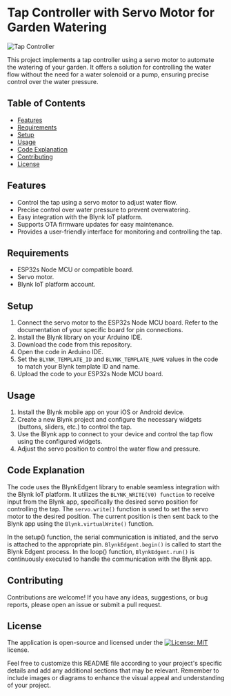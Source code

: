 
# Tap Controller with Servo Motor for Garden Watering

![Tap Controller](tap-controller.jpg)

This project implements a tap controller using a servo motor to automate the watering of your garden. It offers a solution for controlling the water flow without the need for a water solenoid or a pump, ensuring precise control over the water pressure.

## Table of Contents

-   [Features](#features)
-   [Requirements](#requirements)
-   [Setup](#setup)
-   [Usage](#usage)
-   [Code Explanation](#code-explanation)
-   [Contributing](#contributing)
-   [License](#license)

## Features

-   Control the tap using a servo motor to adjust water flow.
-   Precise control over water pressure to prevent overwatering.
-   Easy integration with the Blynk IoT platform.
-   Supports OTA firmware updates for easy maintenance.
-   Provides a user-friendly interface for monitoring and controlling the tap.

## Requirements

-   ESP32s Node MCU or compatible board.
-   Servo motor.
-   Blynk IoT platform account.

## Setup

1.  Connect the servo motor to the ESP32s Node MCU board. Refer to the documentation of your specific board for pin connections.
2.  Install the Blynk library on your Arduino IDE.
3.  Download the code from this repository.
4.  Open the code in Arduino IDE.
5.  Set the ```BLYNK_TEMPLATE_ID``` and ```BLYNK_TEMPLATE_NAME``` values in the code to match your Blynk template ID and name.
6.  Upload the code to your ESP32s Node MCU board.

## Usage

1.  Install the Blynk mobile app on your iOS or Android device.
2.  Create a new Blynk project and configure the necessary widgets (buttons, sliders, etc.) to control the tap.
3.  Use the Blynk app to connect to your device and control the tap flow using the configured widgets.
4.  Adjust the servo position to control the water flow and pressure.

## Code Explanation

The code uses the BlynkEdgent library to enable seamless integration with the Blynk IoT platform. It utilizes the ```BLYNK_WRITE(V0) function``` to receive input from the Blynk app, specifically the desired servo position for controlling the tap. The ```servo.write()``` function is used to set the servo motor to the desired position. The current position is then sent back to the Blynk app using the ```Blynk.virtualWrite()``` function.

In the setup() function, the serial communication is initiated, and the servo is attached to the appropriate pin. ```BlynkEdgent.begin()``` is called to start the Blynk Edgent process. In the loop() function, ```BlynkEdgent.run()``` is continuously executed to handle the communication with the Blynk app.

## Contributing

Contributions are welcome! If you have any ideas, suggestions, or bug reports, please open an issue or submit a pull request.

## License
The application is open-source and licensed under the [![License: MIT](https://img.shields.io/badge/License-MIT-yellow.svg)](https://opensource.org/licenses/MIT) license.

Feel free to customize this README file according to your project's specific details and add any additional sections that may be relevant. Remember to include images or diagrams to enhance the visual appeal and understanding of your project.
